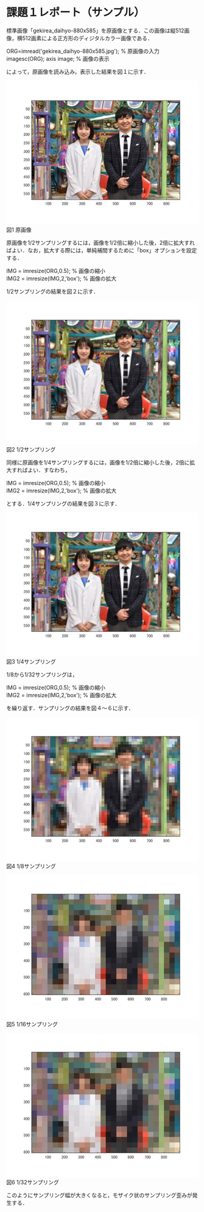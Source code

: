 # 課題１レポート（サンプル）

標準画像「gekirea_daihyo-880x585」を原画像とする．この画像は縦512画像，横512画素による正方形のディジタルカラー画像である．

ORG=imread('gekirea_daihyo-880x585.jpg'); % 原画像の入力  
imagesc(ORG); axis image; % 画像の表示

によって，原画像を読み込み，表示した結果を図１に示す．

![原画像](https://github.com/SakumaTomohiro/lecture_image_processing/blob/master/image/gekirea1.jpg)  
図1 原画像

原画像を1/2サンプリングするには，画像を1/2倍に縮小した後，2倍に拡大すればよい．なお，拡大する際には，単純補間するために「box」オプションを設定する．

IMG = imresize(ORG,0.5); % 画像の縮小  
IMG2 = imresize(IMG,2,'box'); % 画像の拡大

1/2サンプリングの結果を図２に示す．

![原画像](https://github.com/SakumaTomohiro/lecture_image_processing/blob/master/image/gekirea2.jpg)  
図2 1/2サンプリング

同様に原画像を1/4サンプリングするには，画像を1/2倍に縮小した後，2倍に拡大すればよい．すなわち，

IMG = imresize(ORG,0.5); % 画像の縮小  
IMG2 = imresize(IMG,2,'box'); % 画像の拡大

とする．1/4サンプリングの結果を図３に示す．

![原画像](https://github.com/SakumaTomohiro/lecture_image_processing/blob/master/image/gekirea3.jpg)  
図3 1/4サンプリング

1/8から1/32サンプリングは，

IMG = imresize(ORG,0.5); % 画像の縮小  
IMG2 = imresize(IMG,2,'box'); % 画像の拡大

を繰り返す．サンプリングの結果を図４～６に示す．

![原画像](https://github.com/SakumaTomohiro/lecture_image_processing/blob/master/image/gekirea4.jpg)  
図4 1/8サンプリング

![原画像](https://github.com/SakumaTomohiro/lecture_image_processing/blob/master/image/gekirea5.jpg)  
図5 1/16サンプリング

![原画像](https://github.com/SakumaTomohiro/lecture_image_processing/blob/master/image/gekirea6.jpg)  
図6 1/32サンプリング

このようにサンプリング幅が大きくなると，モザイク状のサンプリング歪みが発生する．

